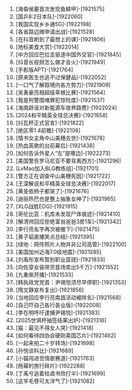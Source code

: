
1. [海昏侯墓首次发现鱼鳞甲]-[1921575]
1. [国乒8:2日本队]-[1922060]
1. [我国实现乡乡通5G]-[1922198]
1. [各省路边摊申请出战]-[1921528]
1. [在抖音刷到了最想上的课]-[1921806]
1. [地标美食大赏]-[1922014]
1. [中方回应巴拉圭驱逐中国外交官]-[1921845]
1. [抖音长视频怎么做才会火]-[1921949]
1. [手影版APT]-[1921764]
1. [原来医生也逃不过保健品]-[1922052]
1. [一口气了解叙境内各方势力]-[1921909]
1. [吴勇豪亮相超级草根比赛]-[1921564]
1. [我是刑警围堵罪犯惊险度]-[1921537]
1. [海南辟谣对新能源车收养路费]-[1922024]
1. [2024和平精英全球总决赛]-[1921658]
1. [抖瓦杯正式官宣]-[1921822]
1. [绝区零1.4前瞻]-[1922108]
1. [情书女主角中山美穗去世]-[1921678]
1. [热血英歌的台前幕后]-[1921438]
1. [如何告诉外星人“左”是哪边]-[1922273]
1. [美国警告罗马尼亚不要背离西方]-[1921296]
1. [LvMao加入BLG教练组]-[1921701]
1. [警方正在调查中山美穗死因]-[1921722]
1. [王濛解说和平精英全球总决赛]-[1922017]
1. [黄圣依杨子都哭了]-[1921676]
1. [迪丽热巴也是整上抽象女神了]-[1921965]
1. [XLG战胜EDG]-[1921915]
1. [哥伦比亚：机库未发现尸体痕迹]-[1921410]
1. [解清帅回应拒绝富翁爸爸3房1车]-[1921342]
1. [李行亮名字再次被撤下]-[1921475]
1. [黄子韬直播笑点总结]-[1921395]
1. [绿地：网传照片人物并非公司高管]-[1922100]
1. [美国加州近海7.0级地震]-[1921285]
1. [刘禹彤宣布暂别职业篮球]-[1921833]
1. [向佐穿女装带货首场卖出5千万]-[1921552]
1. [九重紫开播]-[1921533]
1. [韩执政党党首：尹锡悦须尽早停职]-[1921353]
1. [隋文静宣布复出]-[1921856]
1. [当地回应李行亮南昌活动被除名]-[1921568]
1. [自己吓自己各行各业版]-[1922008]
1. [李在明呼吁逮捕尹锡悦]-[1921383]
1. [2025世俱杯抽签结果出炉]-[1921316]
1. [猫：最见不得女人哭]-[1921418]
1. [如何看待四协会硬刚美国芯片]-[1921462]
1. [一起来拍二十岁转场]-[1921698]
1. [孙悦谈科比]-[1921689]
1. [小猫闯进苦情歌赛道]-[1921763]
1. [杨幂的旅行碎片]-[1922288]
1. [丁禹兮追着给虞书欣打伞]-[1921699]
1. [这羊毛卷可太洋气了]-[1921082]